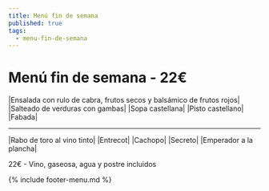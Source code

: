 ```yaml
---
title: Menú fin de semana
published: true
tags:
  - menu-fin-de-semana
---
```


# Menú fin de semana - 22€

|Ensalada con rulo de cabra, frutos secos y balsámico de frutos rojos|
|Salteado de verduras con gambas|
|Sopa castellana|
|Pisto castellano|
|Fabada|

------

|Rabo de toro al vino tinto|
|Entrecot|
|Cachopo|
|Secreto|
|Emperador a la plancha|

22€ - Vino, gaseosa, agua y postre incluidos

{% include footer-menu.md %}
